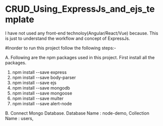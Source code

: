 # CRUD_Using_ExpressJs_and_ejs_template

I have not used any front-end technoloy(Angular/React/Vue) because. This is just to understand the workflow and concept of ExpressJs.

#Inorder to run this project follow the following steps:-

A. Following are the npm packages used in this project. First install all the packages.

1. npm install --save express
2. npm install --save body-parser
3. npm install --save ejs
4. npm install --save mongodb
5. npm install --save mongoose
6. npm install --save multer
7. npm install --save alert-node

B. Connect Mongo Database.
   Database Name : node-demo,
   Collection Name : users,

